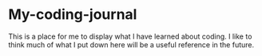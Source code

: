 # My-coding-journal
This is a place for me to display what I have learned about coding. I like to think much of what I put down here will be a useful reference in the future.
